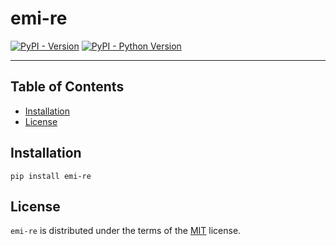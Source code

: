 # emi-re

[![PyPI - Version](https://img.shields.io/pypi/v/emi-re.svg)](https://pypi.org/project/emi-re)
[![PyPI - Python Version](https://img.shields.io/pypi/pyversions/emi-re.svg)](https://pypi.org/project/emi-re)

-----

## Table of Contents

- [Installation](#installation)
- [License](#license)

## Installation

```console
pip install emi-re
```

## License

`emi-re` is distributed under the terms of the [MIT](https://spdx.org/licenses/MIT.html) license.
